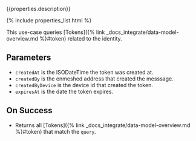 {{properties.description}}

{% include properties_list.html %}

This use-case queries [Tokens]({% link _docs_integrate/data-model-overview.md %}#token)
related to the identity.

## Parameters

- `createdAt` is the ISODateTime the token was created at.
- `createdBy` is the enmeshed address that created the messsage.
- `createdByDevice` is the device id that created the token.
- `expiresAt` is the date the token expires.

## On Success

- Returns all [Tokens]({% link _docs_integrate/data-model-overview.md %}#token) that match the `query`.
